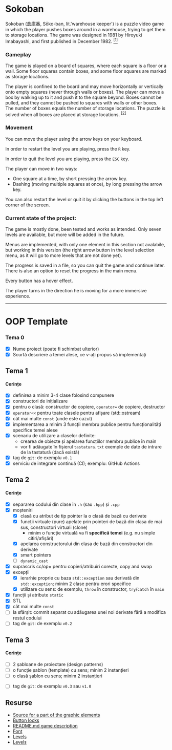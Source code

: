 # Sokoban


Sokoban (倉庫番, Sōko-ban, lit.'warehouse keeper') is a puzzle 
video game in which the player pushes boxes around in a warehouse,
trying to get them to storage locations. The game was designed in
1981 by Hiroyuki Imabayashi, and first published in December 1982.
[ <sup>[1]</sup> ](https://en.wikipedia.org/wiki/Sokoban)

### Gameplay

The game is played on a board of squares, where each square is a
floor or a wall. Some floor squares contain boxes, and some floor
squares are marked as storage locations.

The player is confined to the board and may move horizontally or
vertically onto empty squares (never through walls or boxes). The
player can move a box by walking up to it and push it to the
square beyond. Boxes cannot be pulled, and they cannot be pushed
to squares with walls or other boxes. The number of boxes equals
the number of storage locations. The puzzle is solved when all 
boxes are placed at storage locations.
<sup> [[2]](https://en.wikipedia.org/wiki/Sokoban#Gameplay) </sup>

### Movement

You can move the player using the arrow keys on your keyboard.

In order to restart the level you are playing, press the `R` key.

In order to quit the level you are playing, press the `ESC` key.

The player can move in two ways:
- One square at a time, by short pressing the arrow key.
- Dashing (moving multiple squares at once), by long pressing the arrow key.

You can also restart the level or quit it by clicking the buttons
in the top left corner of the screen.

### Current state of the project:

The game is mostly done, been tested and works as intended.
Only seven levels are available, but more will be added in the future.

Menus are implemented, with only one element in this section 
not avalabile, but working in this version (the right arrow button 
in the level selection menu, as it will go to more levels that are 
not done yet).

The progress is saved in a file, so you can quit the game and
continue later. There is also an option to reset the progress
in the main menu.

Every button has a hover effect.

The player turns in the direction he is moving for a more immersive
experience.

---

# OOP Template

### Tema 0

- [x] Nume proiect (poate fi schimbat ulterior)
- [x] Scurtă descriere a temei alese, ce v-ați propus să implementați

## Tema 1

#### Cerințe
- [x] definirea a minim 3-4 clase folosind compunere
- [x] constructori de inițializare
- [x] pentru o clasă: constructor de copiere, `operator=` de copiere, destructor
- [x] `operator<<` pentru toate clasele pentru afișare (std::ostream)
- [x] cât mai multe `const` (unde este cazul)
- [x] implementarea a minim 3 funcții membru publice pentru funcționalități specifice temei alese
- [x] scenariu de utilizare a claselor definite:
  - crearea de obiecte și apelarea funcțiilor membru publice în main
  - vor fi adăugate în fișierul `tastatura.txt` exemple de date de intrare de la tastatură (dacă există)
- [x] tag de `git`: de exemplu `v0.1`
- [x] serviciu de integrare continuă (CI); exemplu: GitHub Actions

## Tema 2

#### Cerințe
- [x] separarea codului din clase în `.h` (sau `.hpp`) și `.cpp`
- [x] moșteniri
  - [x] clasă cu atribut de tip pointer la o clasă de bază cu derivate
  - [x] funcții virtuale (pure) apelate prin pointeri de bază din clasa de mai sus, constructori virtuali (clone)
    - minim o funcție virtuală va fi **specifică temei** (e.g. nu simple citiri/afișări)
  - [x] apelarea constructorului din clasa de bază din constructori din derivate
  - [x] smart pointers
  - [ ] `dynamic_cast`
- [x] suprascris cc/op= pentru copieri/atribuiri corecte, copy and swap
- [x] excepții
  - [x] ierarhie proprie cu baza `std::exception` sau derivată din `std::exception`; minim 2 clase pentru erori specifice
  - [x] utilizare cu sens: de exemplu, `throw` în constructor, `try`/`catch` în `main`
- [x] funcții și atribute `static`
- [x] STL
- [x] cât mai multe `const`
- [ ] la sfârșit: commit separat cu adăugarea unei noi derivate fără a modifica restul codului
- [ ] tag de `git`: de exemplu `v0.2`

## Tema 3

#### Cerințe
- [ ] 2 șabloane de proiectare (design patterns)
- [ ] o funcție șablon (template) cu sens; minim 2 instanțieri
- [ ] o clasă șablon cu sens; minim 2 instanțieri
<!-- - [ ] o specializare pe funcție/clasă șablon -->
- [ ] tag de `git`: de exemplu `v0.3` sau `v1.0`

## Resurse

- [Source for a part of the graphic elements](https://opengameart.org/content/metallicorange-16px-orthogonal-tileset)
- [Button locks](http://pixelartmaker.com/art/cb0ee869c349919)
- [README.md game description](https://en.wikipedia.org/wiki/Sokoban)
- [Font](https://www.dafont.com/minecraft.font)
- [Levels](http://www.game-sokoban.com/)
- [Levels](https://sokoban.info/)